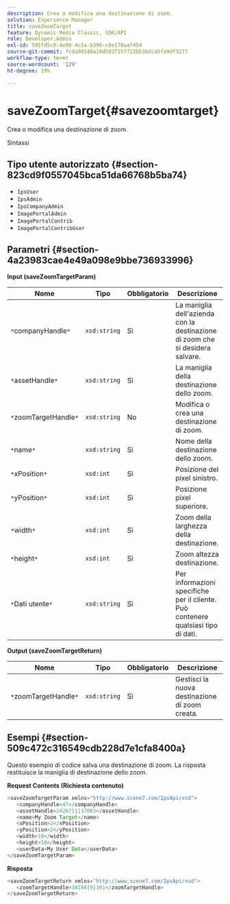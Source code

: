 ```yaml
---
description: Crea o modifica una destinazione di zoom.
solution: Experience Manager
title: saveZoomTarget
feature: Dynamic Media Classic, SDK/API
role: Developer,Admin
exl-id: 595fd5c8-4e98-4c1a-b396-c8e170aaf454
source-git-commit: fcda99340a18d5037157723bb3bdca5fa9df3277
workflow-type: tm+mt
source-wordcount: '129'
ht-degree: 19%

---
```


# saveZoomTarget{#savezoomtarget}

Crea o modifica una destinazione di zoom.

Sintassi

## Tipo utente autorizzato {#section-823cd9f0557045bca51da66768b5ba74}

* `IpsUser`
* `IpsAdmin`
* `IpsCompanyAdmin`
* `ImagePortalAdmin`
* `ImagePortalContrib`
* `ImagePortalContribUser`

## Parametri {#section-4a23983cae4e49a098e9bbe736933996}

**Input (saveZoomTargetParam)**

| Nome | Tipo | Obbligatorio | Descrizione |
|---|---|---|---|
| `*`companyHandle`*` | `xsd:string` | Sì | La maniglia dell&#39;azienda con la destinazione di zoom che si desidera salvare. |
| `*`assetHandle`*` | `xsd:string` | Sì | La maniglia della destinazione dello zoom. |
| `*`zoomTargetHandle`*` | `xsd:string` | No | Modifica o crea una destinazione di zoom. |
| `*`name`*` | `xsd:string` | Sì | Nome della destinazione dello zoom. |
| `*`xPosition`*` | `xsd:int` | Sì | Posizione del pixel sinistro. |
| `*`yPosition`*` | `xsd:int` | Sì | Posizione pixel superiore. |
| `*`width`*` | `xsd:int` | Sì | Zoom della larghezza della destinazione. |
| `*`height`*` | `xsd:int` | Sì | Zoom altezza destinazione. |
| `*`Dati utente`*` | `xsd:string` | Sì | Per informazioni specifiche per il cliente. Può contenere qualsiasi tipo di dati. |

**Output (saveZoomTargetReturn)**

| Nome | Tipo | Obbligatorio | Descrizione |
|---|---|---|---|
| `*`zoomTargetHandle`*` | `xsd:string` | Sì | Gestisci la nuova destinazione di zoom creata. |

## Esempi {#section-509c472c316549cdb228d7e1cfa8400a}

Questo esempio di codice salva una destinazione di zoom. La risposta restituisce la maniglia di destinazione dello zoom.

**Request Contents (Richiesta contenuto)**

```java
<saveZoomTargetParam xmlns="http://www.scene7.com/IpsApi/xsd">
   <companyHandle>47</companyHandle>
   <assetHandle>24267|1|17063</assetHandle>
   <name>My Zoom Target</name>
   <xPosition>2</xPosition>
   <yPosition>2</yPosition>
   <width>10</width>
   <height>10</height>
   <userData>My User Data</userData>
</saveZoomTargetParam>
```

**Risposta**

```java
<saveZoomTargetReturn xmlns="http://www.scene7.com/IpsApi/xsd">
   <zoomTargetHandle>34194|9|301</zoomTargetHandle>
</saveZoomTargetReturn>
```
